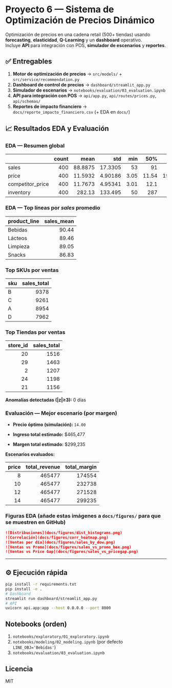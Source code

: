
# Proyecto 6 — Sistema de Optimización de Precios Dinámico

Optimización de precios en una cadena retail (500+ tiendas) usando **forecasting**, **elasticidad**, **Q-Learning** y un **dashboard** operativo.  
Incluye **API** para integración con POS, **simulador de escenarios** y **reportes**.

## ✅ Entregables
1. **Motor de optimización de precios** → `src/models/` + `src/service/recommendation.py`  
2. **Dashboard de control de precios** → `dashboard/streamlit_app.py`  
3. **Simulador de escenarios** → `notebooks/evaluation/03_evaluation.ipynb`  
4. **API para integración con POS** → `api/app.py`, `api/routes/prices.py`, `api/schemas/`  
5. **Reportes de impacto financiero** → `docs/reporte_impacto_financiero.csv` (+ EDA en `docs/`)


## 📈 Resultados EDA y Evaluación


### EDA — Resumen global

|                  |   count |     mean |       std |   min |    50% |    max |
|:-----------------|--------:|---------:|----------:|------:|-------:|-------:|
| sales            |     400 |  88.8875 |  17.3305  | 53    |  91    | 133    |
| price            |     400 |  11.5932 |   4.90186 |  3.05 |  11.54 |  19.95 |
| competitor_price |     400 |  11.7673 |   4.95341 |  3.01 |  12.1  |  20    |
| inventory        |     400 | 282.13   | 133.495   | 50    | 287    | 499    |


### EDA — Top líneas por *sales* promedio

| product_line   |   sales_mean |
|:---------------|-------------:|
| Bebidas        |        90.44 |
| Lácteos        |        89.46 |
| Limpieza       |        89.05 |
| Snacks         |        86.83 |


### Top SKUs por ventas

| sku   |   sales_total |
|:------|--------------:|
| B     |          9378 |
| C     |          9261 |
| A     |          8954 |
| D     |          7962 |


### Top Tiendas por ventas

|   store_id |   sales_total |
|-----------:|--------------:|
|         20 |          1516 |
|         29 |          1463 |
|          2 |          1207 |
|         24 |          1198 |
|         21 |          1156 |


**Anomalías detectadas (|z|≥3):** 0 días


### Evaluación — Mejor escenario (por margen)

- **Precio óptimo (simulación):** `14.00`

- **Ingreso total estimado:** $465,477

- **Margen total estimado:** $299,235


**Escenarios evaluados:**

|   price |   total_revenue |   total_margin |
|--------:|----------------:|---------------:|
|       8 |          465477 |         174554 |
|      10 |          465477 |         232738 |
|      12 |          465477 |         271528 |
|      14 |          465477 |         299235 |


### Figuras EDA (añade estas imágenes a `docs/figures/` para que se muestren en GitHub)

```markdown
![Distribuciones](docs/figures/dist_histograms.png)
![Correlación](docs/figures/corr_heatmap.png)
![Ventas por día](docs/figures/sales_by_dow.png)
![Ventas vs Promo](docs/figures/sales_vs_promo_box.png)
![Ventas vs Price Gap](docs/figures/sales_vs_pricegap.png)
```



---

## ⚙️ Ejecución rápida

```bash
pip install -r requirements.txt
pip install -e .
# Dashboard
streamlit run dashboard/streamlit_app.py
# API
uvicorn api.app:app --host 0.0.0.0 --port 8000
```

## Notebooks (orden)
1) `notebooks/exploratory/01_exploratory.ipynb`  
2) `notebooks/modeling/02_modeling.ipynb` (por defecto `LINE_OBJ='Bebidas'`)  
3) `notebooks/evaluation/03_evaluation.ipynb`

## Licencia
MIT
